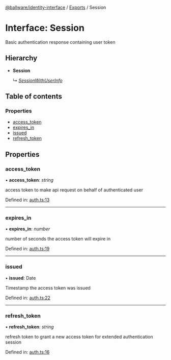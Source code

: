 [@ballware/identity-interface](../README.md) / [Exports](../modules.md) / Session

# Interface: Session

Basic authentication response containing user token

## Hierarchy

* **Session**

  ↳ [*SessionWithUserInfo*](sessionwithuserinfo.md)

## Table of contents

### Properties

- [access\_token](session.md#access_token)
- [expires\_in](session.md#expires_in)
- [issued](session.md#issued)
- [refresh\_token](session.md#refresh_token)

## Properties

### access\_token

• **access\_token**: *string*

access token to make api request on behalf of authenticated user

Defined in: [auth.ts:13](https://github.com/frankball/ballware-identity-interface/blob/c681936/src/auth.ts#L13)

___

### expires\_in

• **expires\_in**: *number*

number of seconds the access token will expire in

Defined in: [auth.ts:19](https://github.com/frankball/ballware-identity-interface/blob/c681936/src/auth.ts#L19)

___

### issued

• **issued**: Date

Timestamp the access token was issued

Defined in: [auth.ts:22](https://github.com/frankball/ballware-identity-interface/blob/c681936/src/auth.ts#L22)

___

### refresh\_token

• **refresh\_token**: *string*

refresh token to grant a new access token for extended authentication session

Defined in: [auth.ts:16](https://github.com/frankball/ballware-identity-interface/blob/c681936/src/auth.ts#L16)

